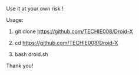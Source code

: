 Use it at your own risk !

Usage:

1) git clone https://github.com/TECHIE008/Droid-X

2) cd https://github.com/TECHIE008/Droid-X

3) bash droid.sh

Thank you!
